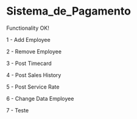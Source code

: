 # Sistema_de_Pagamento
Functionality OK!
  
  1 - Add Employee
  
  2 - Remove Employee
  
  3 - Post Timecard
  
  4 - Post Sales History
  
  5 - Post Service Rate
  
  6 - Change Data Employee
 
 7 - Teste
